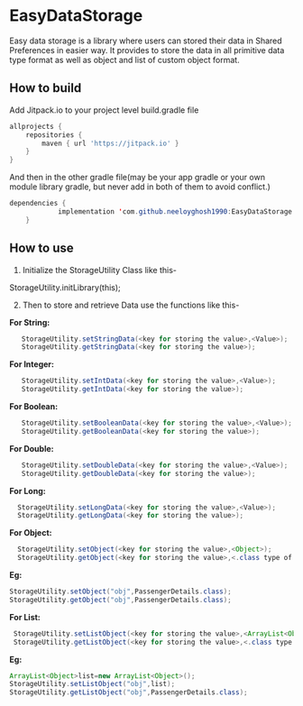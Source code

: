 EasyDataStorage
=======

Easy data storage is a library where users can stored their data in Shared Preferences in easier way. It provides to store the data in all primitive data type format as well as object and list of custom object format.

## How to build

Add Jitpack.io to your project level build.gradle file 
```gradle
allprojects {
    repositories {
        maven { url 'https://jitpack.io' }
    }
}
```
  
And then in the other gradle file(may be your app gradle or your own module library gradle, but never add in both of them to avoid conflict.)
```java
dependencies {
	        implementation 'com.github.neeloyghosh1990:EasyDataStorage:v1.0'
	}
```
## How to use
1) Initialize the StorageUtility Class like this- 
 
 StorageUtility.initLibrary(this);

2) Then to store and retrieve  Data use the functions like this-

**For String:**
```java
   StorageUtility.setStringData(<key for storing the value>,<Value>);
   StorageUtility.getStringData(<key for storing the value>);
```
  
**For Integer:**
```java
   StorageUtility.setIntData(<key for storing the value>,<Value>);
   StorageUtility.getIntData(<key for storing the value>);
 ``` 
**For Boolean:**
```java
   StorageUtility.setBooleanData(<key for storing the value>,<Value>);
   StorageUtility.getBooleanData(<key for storing the value>);
```
**For Double:**
```java
   StorageUtility.setDoubleData(<key for storing the value>,<Value>);
   StorageUtility.getDoubleData(<key for storing the value>);
  ```
 **For Long:**
 ```java
   StorageUtility.setLongData(<key for storing the value>,<Value>);
   StorageUtility.getLongData(<key for storing the value>);
  ```
 **For Object:**
 ```java
   StorageUtility.setObject(<key for storing the value>,<Object>);
   StorageUtility.getObject(<key for storing the value>,<.class type of the object>);
 ``` 
   **Eg:**
   ```java
   StorageUtility.setObject("obj",PassengerDetails.class);
   StorageUtility.getObject("obj",PassengerDetails.class);
 ```
  **For List:**
  ```java
   StorageUtility.setListObject(<key for storing the value>,<ArrayList<Object>>);
   StorageUtility.getListObject(<key for storing the value>,<.class type of the object>);
  ```
   **Eg:**
   ```java
   ArrayList<Object>list=new ArrayList<Object>();
   StorageUtility.setListObject("obj",list);
   StorageUtility.getListObject("obj",PassengerDetails.class);
   ```
